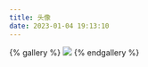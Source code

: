 ```yaml
---
title: 头像
date: 2023-01-04 19:13:10
---
```

{% gallery %}
![](https://figure.pages.dev/img/avatar.jpg)
{% endgallery %}